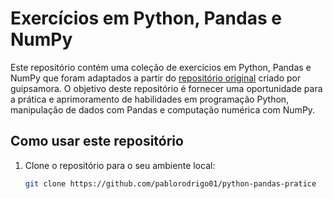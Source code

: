 # Exercícios em Python, Pandas e NumPy

Este repositório contém uma coleção de exercícios em Python, Pandas e NumPy que foram adaptados a partir do [repositório original](https://github.com/guipsamora/pandas_exercises/tree/master) criado por guipsamora. O objetivo deste repositório é fornecer uma oportunidade para a prática e aprimoramento de habilidades em programação Python, manipulação de dados com Pandas e computação numérica com NumPy.

## Como usar este repositório

1. Clone o repositório para o seu ambiente local:

   ```bash
   git clone https://github.com/pablorodrigo01/python-pandas-pratice
